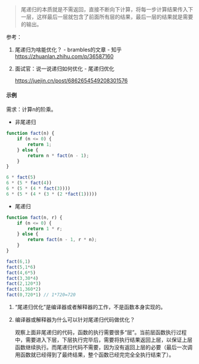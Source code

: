 

> 尾递归的本质就是不需返回，直接不断向下计算，将每一步计算结果传入下一层，这样最后一层就包含了前面所有层的结果，最后一层的结果就是需要的输出。

参考：

1. 尾递归为啥能优化？ - brambles的文章 - 知乎
   https://zhuanlan.zhihu.com/p/36587160

2. 面试官：说一说递归如何优化 - 尾递归优化

   https://juejin.cn/post/6862654549208301576

#### 示例

需求：计算n的阶乘。

* 非尾递归

```js
function fact(n) {
    if (n <= 0) {
        return 1;
    } else {
        return n * fact(n - 1);
    }
}
```

```js
6 * fact(5)
6 * (5 * fact(4))
6 * (5 * (4 * fact(3))))
6 * (5 * (4 * (3 * (2 *fact(1)))))
```

* 尾递归

```js
function fact(n, r) {
    if (n <= 0) {
        return 1 * r;
    } else {
        return fact(n - 1, r * n);
    }
}
```

```js
fact(6,1)
fact(5,1*6)
fact(4,6*5)
fact(3,30*4)
fact(2,120*3)
fact(1,360*2)
fact(0,720*1) // 1*720=720
```

1. “尾递归优化”是编译器或者解释器的工作，不是函数本身实现的。

2. 编译器或解释器为什么可以针对尾递归代码做优化？

   观察上面非尾递归的代码，函数的执行需要很多“层”。当前层函数执行过程中，需要进入下层，下层执行完毕后，需要将执行结果返回上层，以保证上层函数继续执行。而尾递归代码不需要，因为没有返回上层的必要（最后一次调用函数就已经得到了最终结果，整个函数已经完完全全执行结束了）。



